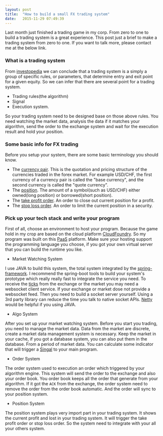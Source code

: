 ```yaml
---
layout: post
title:  "How to build a small FX trading system"
date:   2015-11-29 07:49:39
---
```

Last month just finished a trading game in my corp. From zero to one to build a trading system is a great experience. This post just a brief to make a trading system from zero to one. If you want to talk more, please contact me at the below link.

### What is a trading system
From [investopedia](http://www.investopedia.com/university/tradingsystems/tradingsytems1.asp) we can conclude that a trading system is a simply a group of specific rules, or parameters, that determine entry and exit point for a given equity. So we can infer that there are several point for a trading system.

- Trading rules(the algorithm)
- Signal
- Execution system.

So your trading system need to be designed base on those above rules. You need watching the market data, analysis the data if it matches your algorithm, send the order to the exchange system and wait for the execution result and hold your position.

### Some basic info for FX trading
Before you setup your system, there are some basic terminology you should know.

- The [currency pair](http://www.investopedia.com/terms/c/currencypair.asp). This is the quotation and pricing structure of the currencies traded in the forex market. For example USD/CHF, the first currency of a currency pair is called the "base currency", and the second currency is called the "quote currency".
- The [position](http://www.investopedia.com/terms/p/position.asp). The amount of a symbol(such as USD/CHF) either owned(long position) or borrowed(short position).
- The [take profit order](http://www.investopedia.com/terms/t/take-profitorder.asp). An order to close out current position for a profit.
- The [stop loss order](http://www.investopedia.com/terms/s/stop-lossorder.asp). An order to limit the current position in a security.

### Pick up your tech stack and write your program
First of all, choose an environment to host your program. Because the game hold in my crop are based on the cloud platform [CloudFoundry](https://www.cloudfoundry.org/). So my program was built on this [PaaS](https://en.wikipedia.org/wiki/Platform_as_a_service) platform. Make sure your hosting support the programming language you choose, if you got your own virtual server that you can build the runtime you like.

- Market Watching System

I use JAVA to build this system, the total system integrated by the [spring-framework](http://spring.io/). I recommend the spring-boot tools to build your system's prototype which really really fast to integrate the service you need. To receive the [ticks](http://www.investopedia.com/terms/t/tick.asp) from the exchange or the market you may need a websocket client service. If your exchange or market dose not provide a websocket feed. Then you need to build a socket server yourself. Using a 3rd party library can reduce the time you talk to native socket APIs. [Netty](http://netty.io/) would be helpful if you using JAVA.

- Algo System

After you set up your market watching system. Before you start you trading, you need to manage the market data. Data from the market are discrete, create a market data management system is necessary. Keep the market in your cache, if you got a database system, you can also put them in the database. From a period of market data. You can calculate some indicator that will trigger a [Singal](http://www.investopedia.com/terms/t/technicalanalysis.asp) to your main program.

- Order System

The order system used to execution an order which triggered by your algorithm engine. This system will send the order to the exchange and also your order book. You order book keeps all the order that generate from your algorithm. If it got the `ACK` from the exchange, the order system need to remove the order from the order book automatic. And the order will sync to your position system.

- Position System

The position system plays very import part in your trading system. It shows the current profit and lost in your trading system. It will trigger the take profit order or stop loss order. So the system need to integrate with your all your others system.  
